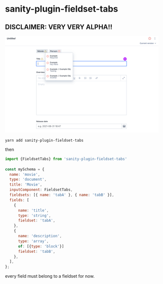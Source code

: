 # sanity-plugin-fieldset-tabs

## DISCLAIMER: VERY VERY ALPHA!!

![screenshot](./screenshot.png)

```
yarn add sanity-plugin-fieldset-tabs
```

then

```js
import {FieldsetTabs} from 'sanity-plugin-fieldset-tabs'

const mySchema = {
  name: 'movie',
  type: 'document',
  title: 'Movie',
  inputComponent: FieldsetTabs,
  fieldsets: [{ name: 'tabA' }, { name: 'tabB' }],
  fields: [
    {
      name: 'title',
      type: 'string',
      fieldset: 'tabA',
    },
    {
      name: 'description',
      type: 'array',
      of: [{type: 'block'}]
      fieldset: 'tabB',
    },
  ],
};
```

every field must belong to a fieldset for now.
